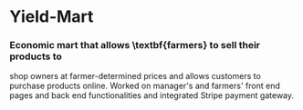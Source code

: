 # Yield-Mart
### Economic mart that allows \textbf{farmers} to sell their products to
shop owners at farmer-determined prices and allows
customers to purchase products online.
Worked on manager's and farmers' front end pages and
back end functionalities and integrated Stripe payment
gateway.
